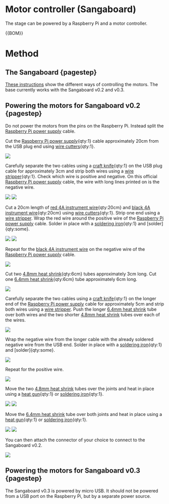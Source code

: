 # Motor controller (Sangaboard)

The stage can be powered by a Raspberry Pi and a motor controller.

{{BOM}}

[Raspberry Pi power supply]: ../components/raspi_power.md "{cat:part}"
[red 4A instrument wire]: ../components/4A_instrument_wire.md#red "{cat:part}"
[black 4A instrument wire]: ../components/4A_instrument_wire.md#black "{cat:part}"
[4.8mm heat shrink]: ../components/4_8mm_heat_shrink.md "{cat:part}"
[6.4mm heat shrink]: ../components/6_4mm_heat_shrink.md "{cat:part}"
[soldering iron]: "{cat:tool}"
[wire stripper]: "{cat:tool}"
[craft knife]: "{cat:tool}"
[heat gun]: "{cat:tool}"
[wire cutters]: "{cat:tool}"

# Method

## The Sangaboard {pagestep}

[These instructions](https://build.openflexure.org/openflexure-microscope/latest/docs/#/6_motor_controllers) show the different ways of controlling the motors. The base currently works with the Sangaboard v0.2 and v0.3.

## Powering the motors for Sangaboard v0.2 {pagestep}

Do not power the motors from the pins on the Raspberry Pi.  Instead split the [Raspberry Pi power supply] cable.  

Cut the [Raspberry Pi power supply]{qty:1} cable approximately 20cm from the USB plug end using [wire cutters]{qty:1}.

![](../images/motor_controller/cut_power.jpg)

Carefully separate the two cables using a [craft knife]{qty:1} on the USB plug cable for approximately 3cm and strip both wires using a [wire stripper]{qty:1}. Check which wire is positive and negative.  On this official [Raspberry Pi power supply] cable, the wire with long lines printed on is the negative wire.

![](../images/motor_controller/separate_wires.jpg)
![](../images/motor_controller/USB_strip.jpg)

Cut a 20cm length of [red 4A instrument wire]{qty:20cm} and [black 4A instrument wire]{qty:20cm} using [wire cutters]{qty:1}. Strip one end using a [wire stripper]. Wrap the red wire around the positive wire of the [Raspberry Pi power supply] cable. Solder in place with a [soldering iron]{qty:1} and [solder]{qty:some}.

![](../images/motor_controller/wrap_positive_usb.jpg)
![](../images/motor_controller/solder_positive_usb.jpg)

Repeat for the [black 4A instrument wire] on the negative wire of the [Raspberry Pi power supply] cable.

![](../images/motor_controller/USB_both_solder.jpg)

Cut two [4.8mm heat shrink]{qty:6cm} tubes approximately 3cm long.  Cut one [6.4mm heat shrink]{qty:6cm} tube approximately 6cm long.

![](../images/motor_controller/cut_heat_shrink.jpg)

Carefully separate the two cables using a [craft knife]{qty:1} on the longer end of the [Raspberry Pi power supply] cable for approximately 5cm and strip both wires using a [wire stripper]. Push the longer [6.4mm heat shrink] tube over both wires and the two shorter [4.8mm heat shrink] tubes over each of the wires.

![](../images/motor_controller/USB_wire_with_heatshrink.jpg)

Wrap the negative wire from the longer cable with the already soldered negative wire from the USB end.  Solder in place with a [soldering iron]{qty:1} and [solder]{qty:some}.

![](../images/motor_controller/solder_third.jpg)

Repeat for the positive wire.

![](../images/motor_controller/solder_third_repeat.jpg)

Move the two [4.8mm heat shrink] tubes over the joints and heat in place using a [heat gun]{qty:1} or [soldering iron]{qty:1}.

![](../images/motor_controller/heatshrink_in_place.jpg)
![](../images/motor_controller/heatshrink_shrunk.jpg)

Move the [6.4mm heat shrink] tube over both joints and heat in place using a [heat gun]{qty:1} or [soldering iron]{qty:1}.

![](../images/motor_controller/large_heatshrink_in_place.jpg)
![](../images/motor_controller/large_heatshrink_shrunk.jpg)

You can then attach the connector of your choice to connect to the Sangaboard v0.2.

![](../images/motor_controller/connector.jpg)

## Powering the motors for Sangaboard v0.3 {pagestep}

The Sangaboard v0.3 is powered by micro USB.  It should not be powered from a USB port on the Raspberry Pi, but by a separate power source.
